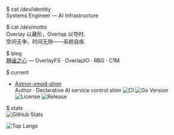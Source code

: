 $ cat /dev/identity  
Systems Engineer — AI Infrastructure

$ cat /dev/motto  
Overlay 以藏形，Overlap 以夺时.  
空间无争，时间无隙——系统自疾.

$ blog  
[静谧之心](https://haoxuanli.blog.csdn.net) — OverlayFS · OverlapIO · RBG · C1M

$ current  
- [Astron-xmod-shim](https://github.com/iflytek/Astron-xmod-shim)  
  Author · Declarative AI service control shim
  ![CI](https://github.com/iflytek/Astron-xmod-shim/workflows/CI/badge.svg)
  ![Go Version](https://img.shields.io/github/go-mod/go-version/iflytek/Astron-xmod-shim?logo=go&color=00ADD8)
  ![License](https://img.shields.io/github/license/iflytek/Astron-xmod-shim?color=blue)
  ![Release](https://img.shields.io/github/v/release/iflytek/Astron-xmod-shim?sort=semver)

$ stats  
![GitHub Stats](https://github-readme-stats.vercel.app/api?username=bestksl&show_icons=true&theme=vue&hide_border=true&bg_color=ffffff&border_color=eeeeee)

![Top Langs](https://github-readme-stats.vercel.app/api/top-langs/?username=bestksl&layout=compact&theme=vue&hide_border=true&bg_color=ffffff&random=1998999999)
